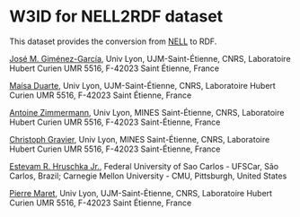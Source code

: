 # W3ID for NELL2RDF dataset

This dataset provides the conversion from [NELL](http://rtw.ml.cmu.edu/rtw/) to RDF.

[José M. Giménez-García](mailto:jose.gimenez.garcia@univ-st-etienne.fr), Univ Lyon, UJM-Saint-Étienne, CNRS, Laboratoire Hubert Curien UMR 5516, F-42023 Saint Étienne, France

[Maísa Duarte](mailto:maisa.duarte@univ-st-etiene.fr), Univ Lyon, UJM-Saint-Étienne, CNRS, Laboratoire Hubert Curien UMR 5516, F-42023 Saint Étienne, France

[Antoine Zimmermann](mailto:antoine.zimmermann@emse.fr), Univ Lyon, MINES Saint-Étienne, CNRS, Laboratoire Hubert Curien UMR 5516, F-42023 Saint-Étienne, France

[Christoph Gravier](mailto:christophe.gravier@univ-st-etienne.fr), Univ Lyon, MINES Saint-Étienne, CNRS, Laboratoire Hubert Curien UMR 5516, F-42023 Saint-Étienne, France

[Estevam R. Hruschka Jr.](mailto:estevam@cs.cmu.edu), Federal University of Sao Carlos - UFSCar, São Carlos, Brazil; Carnegie Mellon University - CMU, Pittsburgh, United States

[Pierre Maret](mailto:pierre.maret@univ-st-etienne.fr), Univ Lyon, UJM-Saint-Étienne, CNRS, Laboratoire Hubert Curien UMR 5516, F-42023 Saint Étienne, France
